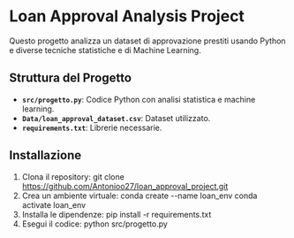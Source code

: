 # Loan Approval Analysis Project

Questo progetto analizza un dataset di approvazione prestiti usando Python e diverse tecniche statistiche e di Machine Learning.

## Struttura del Progetto

- **`src/progetto.py`**: Codice Python con analisi statistica e machine learning.
- **`Data/loan_approval_dataset.csv`**: Dataset utilizzato.
- **`requirements.txt`**: Librerie necessarie.

## Installazione

1. Clona il repository:
   git clone https://github.com/Antonioo27/loan_approval_project.git
2. Crea un ambiente virtuale:
   conda create --name loan_env
   conda activate loan_env
3. Installa le dipendenze:
   pip install -r requirements.txt
4. Esegui il codice:
   python src/progetto.py
